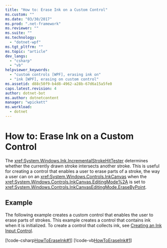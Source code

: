 ```yaml
---
title: "How to: Erase Ink on a Custom Control"
ms.custom: ""
ms.date: "03/30/2017"
ms.prod: ".net-framework"
ms.reviewer: ""
ms.suite: ""
ms.technology: 
  - "dotnet-wpf"
ms.tgt_pltfrm: ""
ms.topic: "article"
dev_langs: 
  - "csharp"
  - "vb"
helpviewer_keywords: 
  - "custom controls [WPF], erasing ink on"
  - "ink [WPF], erasing on custom control"
ms.assetid: d88c50f9-b4d8-4962-a28b-67d6a15a5fe0
caps.latest.revision: 4
author: dotnet-bot
ms.author: dotnetcontent
manager: "wpickett"
ms.workload: 
  - dotnet
---
```

# How to: Erase Ink on a Custom Control
The <xref:System.Windows.Ink.IncrementalStrokeHitTester> determines whether the currently drawn stroke intersects another stroke.  This is useful for creating a control that enables a user to erase parts of a stroke, the way a user can on an <xref:System.Windows.Controls.InkCanvas> when the <xref:System.Windows.Controls.InkCanvas.EditingMode%2A> is set to <xref:System.Windows.Controls.InkCanvasEditingMode.EraseByPoint>.  
  
## Example  
 The following example creates a custom control that enables the user to erase parts of strokes.  This example creates a control that contains ink when it is initialized.  To create a control that collects ink, see [Creating an Ink Input Control](../../../../docs/framework/wpf/advanced/creating-an-ink-input-control.md).  
  
 [!code-csharp[HowToEraseInk#1](../../../../samples/snippets/csharp/VS_Snippets_Wpf/HowToEraseInk/CSharp/InkEraser.cs#1)]
 [!code-vb[HowToEraseInk#1](../../../../samples/snippets/visualbasic/VS_Snippets_Wpf/HowToEraseInk/VisualBasic/InkEraser.vb#1)]
